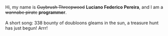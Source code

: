 Hi, my name is ~~Guybrush Threepwood~~ **Luciano Federico Pereira**, and I am a ~~wannabe pirate~~ **programmer**.<br><br>A short song: 338 bounty of doubloons gleams in the sun, a treasure hunt has just begun! Arrr!
